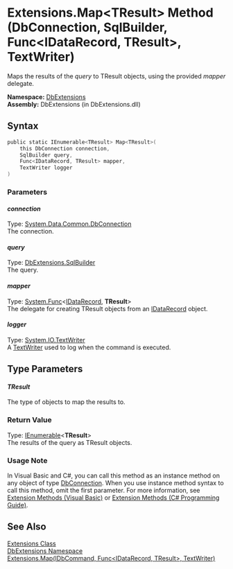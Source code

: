 Extensions.Map&lt;TResult> Method (DbConnection, SqlBuilder, Func&lt;IDataRecord, TResult>, TextWriter)
=======================================================================================================
Maps the results of the *query* to TResult objects, using the provided *mapper* delegate.

**Namespace:** [DbExtensions][1]  
**Assembly:** DbExtensions (in DbExtensions.dll)

Syntax
------

```csharp
public static IEnumerable<TResult> Map<TResult>(
	this DbConnection connection,
	SqlBuilder query,
	Func<IDataRecord, TResult> mapper,
	TextWriter logger
)
```

### Parameters

#### *connection*
Type: [System.Data.Common.DbConnection][2]  
The connection.

#### *query*
Type: [DbExtensions.SqlBuilder][3]  
The query.

#### *mapper*
Type: [System.Func][4]&lt;[IDataRecord][5], **TResult**>  
The delegate for creating TResult objects from an [IDataRecord][5] object.

#### *logger*
Type: [System.IO.TextWriter][6]  
A [TextWriter][6] used to log when the command is executed.


Type Parameters
---------------

#### *TResult*
The type of objects to map the results to.

### Return Value
Type: [IEnumerable][7]&lt;**TResult**>  
The results of the query as TResult objects.
### Usage Note
In Visual Basic and C#, you can call this method as an instance method on any object of type [DbConnection][2]. When you use instance method syntax to call this method, omit the first parameter. For more information, see [Extension Methods (Visual Basic)][8] or [Extension Methods (C# Programming Guide)][9].

See Also
--------
[Extensions Class][10]  
[DbExtensions Namespace][1]  
[Extensions.Map<TResult>(IDbCommand, Func<IDataRecord, TResult>, TextWriter)][11]  

[1]: ../README.md
[2]: http://msdn.microsoft.com/en-us/library/c790zwhc
[3]: ../SqlBuilder/README.md
[4]: http://msdn.microsoft.com/en-us/library/bb549151
[5]: http://msdn.microsoft.com/en-us/library/93wb1heh
[6]: http://msdn.microsoft.com/en-us/library/ywxh2328
[7]: http://msdn.microsoft.com/en-us/library/9eekhta0
[8]: http://msdn.microsoft.com/en-us/library/bb384936.aspx
[9]: http://msdn.microsoft.com/en-us/library/bb383977.aspx
[10]: README.md
[11]: Map__1_6.md